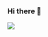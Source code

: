 ### Hi there 👋
![](https://komarev.com/ghpvc/?username=jaedeloper&color=6666FF&style=flat&label=Profile+views)<br>

<!--
<img style="width:200px;height:200px" src="https://github.com/JaeDeloper/JaeDeloper/blob/main/images/pfp.png">

[![GitHub Streak](https://streak-stats.demolab.com?user=jaedeloper&theme=github-dark-blue&hide_border=true&date_format=j%20M%5B%20Y%5D&mode=weekly)](https://git.io/streak-stats)

```javascript
  
```

**JaeDeloper/JaeDeloper** is a ✨ _special_ ✨ repository because its `README.md` (this file) appears on your GitHub profile.

Here are some ideas to get you started:

- 🔭 I’m currently working on ...
- 🌱 I’m currently learning ...
- 👯 I’m looking to collaborate on ...
- 🤔 I’m looking for help with ...
- 💬 Ask me about ...
- 📫 How to reach me: ...
- 😄 Pronouns: ...
- ⚡ Fun fact: ...
-->
